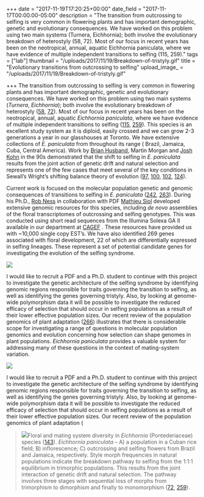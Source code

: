 +++
date = "2017-11-19T17:20:25+00:00"
date_field = "2017-11-17T00:00:00-05:00"
description = "The transition from outcrossing to selfing is very common in flowering plants and has important demographic, genetic and evolutionary consequences. We have worked on this problem using two main systems (Turnera, Eichhornia); both involve the evolutionary breakdown of heterostyly (58, 72). Most of our focus in recent years has been on the neotropical, annual, aquatic Eichhornia paniculata, where we have evidence of multiple independent transitions to selfing (115, 259)."
tags = ["lab"]
thumbnail = "/uploads/2017/11/19/Breakdown-of-tristyly.gif"
title = "Evolutionary transitions from outcrossing to selfing"
upload_image_ = "/uploads/2017/11/19/Breakdown-of-tristyly.gif"

+++
The transition from outcrossing to selfing is very common in flowering  plants and has important demographic, genetic and evolutionary  consequences. We have worked on this problem using two main systems (_Turnera_, _Eichhornia_); both involve the evolutionary breakdown of heterostyly ([58](http://labs.eeb.utoronto.ca/barrett/schb_pub.html#58), [72](http://labs.eeb.utoronto.ca/barrett/schb_pub.html#72)). Most of our focus in recent years has been on the neotropical, annual, aquatic _Eichhornia paniculata_, where we have evidence of multiple independent transitions to selfing ([115](http://labs.eeb.utoronto.ca/barrett/schb_pub.html#115), [259](http://labs.eeb.utoronto.ca/barrett/schb_pub.html#259)).  This species is an excellent study system as it is diploid, easily  crossed and we can grow 2-3 generations a year in our glasshouses at  Toronto. We have extensive collections of _E. paniculata_ from throughout its range ( Brazil, Jamaica, Cuba, Central America). Work by [Brian Husband](http://www.uoguelph.ca/ib/people/faculty/husband.shtml), Martin Morgan and [Josh Kohn](http://www-biology.ucsd.edu/faculty/kohn.html)  in the 90s demonstrated that the shift to selfing in _E. paniculata_  results from the joint action of genetic drift and natural selection  and represents one of the few cases that meet several of the key  conditions in Sewall’s Wright’s shifting balance theory of evolution ([97](http://labs.eeb.utoronto.ca/barrett/schb_pub.html#97), [100](http://labs.eeb.utoronto.ca/barrett/schb_pub.html#100), [102](http://labs.eeb.utoronto.ca/barrett/schb_pub.html#102), [124](http://labs.eeb.utoronto.ca/barrett/schb_pub.html#124)). 

Current work is focused on the molecular population genetic and genomic consequences of transitions to selfing in _E. paniculata_ ([242](http://labs.eeb.utoronto.ca/barrett/schb_pub.html#242), [263](http://labs.eeb.utoronto.ca/barrett/schb_pub.html#263)). During his Ph.D., [Rob Ness](http://labs.eeb.utoronto.ca/barrett/Ness.html) in collaboration with PDF [Mathieu Siol](http://labs.eeb.utoronto.ca/barrett/MSiol.html) developed extensive genomic resources for this species, including _de novo_  assemblies of the floral transcriptomes of outcrossing and selfing  genotypes. This was conducted using short read sequences from the  Illumina Solexa GA II available in our department at [CAGEF](http://www.cagef.utoronto.ca/)  . These resources have provided us with \~10,000 single copy EST’s. We  have also identified 269 genes associated with floral development, 22 of  which are differentially expressed in selfing lineages. These represent  a set of potential candidate genes for investigating the evolution of  the selfing syndrome. 

![](/uploads/2017/11/19/Eichhornia-triangles-450.gif)

I would like to recruit a PDF and a Ph.D. student to continue with this  project to investigate the genetic architecture of the selfing syndrome  by identifying genomic regions responsible for traits governing the  transition to selfing, as well as identifying the genes governing  tristyly. Also, by looking at genome-wide polymorphism data it will be  possible to investigate the reduced efficacy of selection that should  occur in selfing populations as a result of their lower effective  population sizes. Our recent review of the population genomics of plant  adaptation ([266](http://labs.eeb.utoronto.ca/barrett/schb_pub.html#266))  illustrates that there is considerable scope for investigating a range  of questions in molecular population genomics and evolution concerning  how selection can shape genomes in plant populations. _Eichhornia paniculata_ provides a valuable system for addressing many of these questions in the context of mating-system variation.     

![](/uploads/2017/11/19/Pontederiaceae450.jpg)         

I would like to  recruit a PDF and a Ph.D. student to continue with this project to  investigate the genetic architecture of the selfing syndrome by  identifying genomic regions responsible for traits governing the  transition to selfing, as well as identifying the genes governing  tristyly. Also, by looking at genome-wide polymorphism data it will be  possible to investigate the reduced efficacy of selection that should  occur in selfing populations as a result of their lower effective  population sizes. Our recent review of the population genomics of plant  adaptation (             

> ![](/uploads/2017/11/19/2010-10-26-Figure-1-450.jpg)Floral and mating system diversity in _Eichhornia_ (Pontederiaceae) species ([143](http://labs.eeb.utoronto.ca/barrett/schb_pub.html#143)). _Eichhornia paniculata_   – A) a population in a Cuban rice field; B) inflorescence; C)  outcrossing and selfing flowers from Brazil and Jamaica, respectively.  Style morph frequencies in natural populations indicate the breakdown  pathway to selfing from the 1:1:1 equilibrium in trimorphic populations.  This results from the joint interaction of genetic drift and natural  selection. The pathway involves three stages with sequential loss of  morphs from trimorphism to dimorphism and finally to monomorphism ([72](http://labs.eeb.utoronto.ca/barrett/schb_pub.html#72), [259](http://labs.eeb.utoronto.ca/barrett/schb_pub.html#259)). 